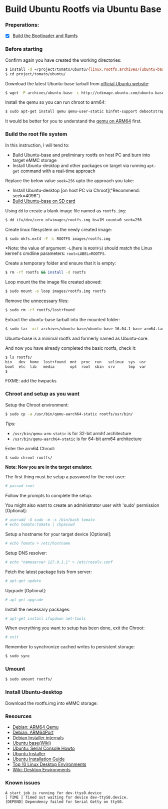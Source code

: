# Build Ubuntu Rootfs via Ubuntu Base


### Preperations:
- [x] [Build the Bootloader and Ramfs](/social/BuildBootloaderAndRamfs.md)


### Before starting
Confirm again you have created the working directories:
```sh
$ install -d ~/project/tomato/ubuntu/{linux,rootfs,archives/{ubuntu-base,debs,hwpacks},images,scripts}
$ cd project/tomato/ubuntu/
```

Download the latest Ubuntu-base tarball from [official Ubuntu website](http://cdimage.ubuntu.com/ubuntu-base/releases):
```sh
$ wget -P archives/ubuntu-base -c http://cdimage.ubuntu.com/ubuntu-base/releases/16.04.1/release/ubuntu-base-16.04.1-base-arm64.tar.gz
```

Install the qemu so you can run chroot to arm64:
```sh
$ sudo apt-get install qemu qemu-user-static binfmt-support debootstrap
```
It would be better for you to understand the [qemu on ARM64](https://wiki.debian.org/Arm64Qemu) first.

### Build the root file system
In this instruction, I will tend to:

* Build Ubuntu-base and preliminary rootfs on host PC and burn into target eMMC storage
* Install Ubuntu-desktop and other packages on target via running `apt-get` command with a real-time approach

Replace the below value `seek=256` upto the approach you take:

* Install Ubuntu-desktop [on host PC via Chroot]("Recommend: seek=4096")
* [Build Ubuntu-base on SD card]("FIXME")

Using `dd` to create a blank image file named as `rootfs.img`:
```sh
$ dd if=/dev/zero of=images/rootfs.img bs=1M count=0 seek=256
```

Create linux filesystem on the newly created image:
```sh
$ sudo mkfs.ext4 -F -L ROOTFS images/rootfs.img 
```
*Note: the value of argument `-L`(here is `ROOTFS`) should match the Linux kernel's cmdline parameters: `root=LABEL=ROOTFS`.

Create a temporary folder and ensure that it is empty:
```sh
$ rm -rf rootfs && install -d rootfs
```

Loop mount the the image file created aboved:
```sh
$ sudo mount -o loop images/rootfs.img rootfs
```

Remove the unnecessary files:
```sh
$ sudo rm -rf rootfs/lost+found
```

Extract the ubuntu-base tarball into the mounted folder:
```sh
$ sudo tar -xzf archives/ubuntu-base/ubuntu-base-16.04.1-base-arm64.tar.gz -C rootfs/
```
Ubuntu-base is a minimal rootfs and formerly named as Ubuntu-core.

And now you have already completed the basic rootfs, check it:
```sh
$ ls rootfs/
bin   dev  home  lost+found  mnt  proc  run   selinux  sys  usr
boot  etc  lib   media       opt  root  sbin  srv      tmp  var
$ 
```

FIXME: add the hwpacks

### Chroot and setup as you want
Setup the Chroot environment:
```sh
$ sudo cp -a /usr/bin/qemu-aarch64-static rootfs/usr/bin/
```
*Tips:*

* `/usr/bin/qemu-arm-static` is for 32-bit armhf architecture 
* `/usr/bin/qemu-aarch64-static` is for 64-bit arm64 architecture

Enter the arm64 Chroot:
```sh
$ sudo chroot rootfs/
```
**Note: Now you are in the target emulator.**

The first thing must be setup a password for the root user:
```sh
# passwd root
```
Follow the prompts to complete the setup.

You might also want to create an administrator user with 'sudo' permission [Optional]:
```sh
# useradd -G sudo -m -s /bin/bash tomato
# echo tomato:tomato | chpasswd
```

Setup a hostname for your target device [Optional]:
```sh
# echo Tomato > /etc/hostname
```

Setup DNS resolver:
```sh
# echo "nameserver 127.0.1.1" > /etc/resolv.conf
```

Fetch the latest package lists from server:
```sh
# apt-get update
```

Upgrade [Optional]:
```sh
# apt-get upgrade
```

Install the necessary packages:
```sh
# apt-get install ifupdown net-tools
```

When everything you want to setup has been done, exit the Chroot:
```sh
# exit
```

Remember to synchronize cached writes to persistent storage:
```sh
$ sudo sync
```

### Umount
```sh
$ sudo umount rootfs/
```

### Install Ubuntu-desktop
Download the rootfs.img into eMMC storage:



### Resources
* [Debian: ARM64 Qemu](https://wiki.debian.org/Arm64Qemu)
* [Debian: ARM64Port](https://wiki.debian.org/Arm64Port)
* [Debian Installer internals](http://d-i.alioth.debian.org/doc/talks/debconf6/paper/)
* [Ubuntu base(Wiki)](https://wiki.ubuntu.com/Base)
* [Ubuntu: Serial Console Howto](https://help.ubuntu.com/community/SerialConsoleHowto)
* [Ubuntu Installer](https://wiki.ubuntu.com/Installer/Development)
* [Ubuntu Installation Guide](https://help.ubuntu.com/lts/installation-guide/arm64/index.html)
* [Top 10 Linux Desktop Environments](https://www.linux.com/news/best-linux-desktop-environments-2016)
* [Wiki: Desktop Environments](https://wiki.archlinux.org/index.php/desktop_environment)


### Known issues
```
A start job is running for dev-ttys0.device
[ TIME ] Timed out waiting for device dev-ttyS0.device.
[DEPEND] Dependency failed for Serial Getty on ttyS0.
```
